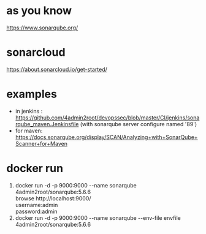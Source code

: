 # as you know
https://www.sonarqube.org/  
# sonarcloud  
https://about.sonarcloud.io/get-started/  
# examples
* in jenkins : https://github.com/4admin2root/devopssec/blob/master/CI/jenkins/sonarqube_maven.Jenkinsfile (with sonarqube server configure named '89')  
* for maven: https://docs.sonarqube.org/display/SCAN/Analyzing+with+SonarQube+Scanner+for+Maven  
# docker run
1. docker run -d -p 9000:9000 --name sonarqube 4admin2root/sonarqube:5.6.6  
browse http://localhost:9000/  
username:admin  
password:admin  
2. docker run -d -p 9000:9000 --name sonarqube --env-file envfile 4admin2root/sonarqube:5.6.6

